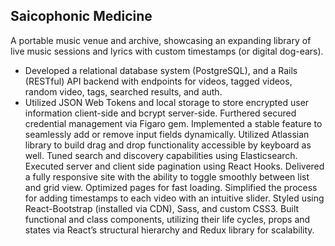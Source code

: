 ## Saicophonic Medicine

A portable music venue and archive, showcasing an expanding library of live music sessions and lyrics with custom timestamps (or digital dog-ears).

- Developed a relational database system (PostgreSQL), and a Rails (RESTful) API backend with endpoints for videos, tagged videos, random video, tags, searched results, and auth.
- Utilized JSON Web Tokens and local storage to store encrypted user information client-side and bcrypt server-side. Furthered secured credential management via Figaro gem.
Implemented a stable feature to seamlessly add or remove input fields dynamically.
Utilized Atlassian library to build drag and drop functionality accessible by keyboard as well.
Tuned search and discovery capabilities using Elasticsearch.
Executed server and client side pagination using React Hooks.
Delivered a fully responsive site with the ability to toggle smoothly between list and grid view.
Optimized pages for fast loading.
Simplified the process for adding timestamps to each video with an intuitive slider.
Styled using React-Bootstrap (installed via CDN), Sass, and custom CSS3.
Built functional and class components, utilizing their life cycles, props and states via React’s structural hierarchy and Redux library for scalability.
